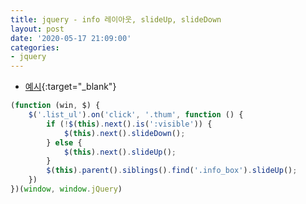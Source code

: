 ```yaml
---
title: jquery - info 레이아웃, slideUp, slideDown
layout: post
date: '2020-05-17 21:09:00'
categories:
- jquery
---
```


* [예시](/static/img/jquery/jquery1/test.html){:target="_blank"}

```javascript
(function (win, $) {
    $('.list_ul').on('click', '.thum', function () {
        if (!$(this).next().is(':visible')) {
            $(this).next().slideDown();
        } else {
            $(this).next().slideUp();
        }
        $(this).parent().siblings().find('.info_box').slideUp();
    })
})(window, window.jQuery)
```